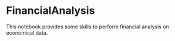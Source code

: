 # FinancialAnalysis
This notebook provides some skills to perform financial analysis on economical data.

